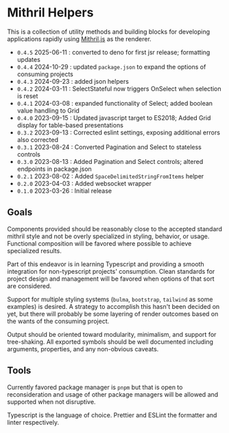 # Mithril Helpers

This is a collection of utility methods and building blocks for developing
applications rapidly using [Mithril.js](https://mithril.js.org/) as the
renderer.

- `0.4.5` 2025-06-11 : converted to deno for first jsr release;
  formatting updates
- `0.4.4` 2024-10-29 : updated `package.json` to expand the options of
  consuming projects
- `0.4.3` 2024-09-23 : added json helpers
- `0.4.2` 2024-03-11 : SelectStateful now triggers OnSelect when selection is
  reset
- `0.4.1` 2024-03-08 : expanded functionality of Select; added boolean value
  handling to Grid
- `0.4.0` 2023-09-15 : Updated javascript target to ES2018; Added Grid display
  for table-based presentations
- `0.3.2` 2023-09-13 : Corrected eslint settings, exposing additional errors
  also corrected
- `0.3.1` 2023-08-24 : Converted Pagination and Select to stateless controls
- `0.3.0` 2023-08-13 : Added Pagination and Select controls; altered endpoints
  in package.json
- `0.2.1` 2023-08-02 : Added `SpaceDelimitedStringFromItems` helper
- `0.2.0` 2023-04-03 : Added websocket wrapper
- `0.1.0` 2023-03-26 : Initial release

## Goals

Components provided should be reasonably close to the accepted standard mithril
style and not be overly specialized in styling, behavior, or usage. Functional
composition will be favored where possible to achieve specialized results.

Part of this endeavor is in learning Typescript and providing a smooth
integration for non-typescript projects' consumption. Clean standards for
project design and management will be favored when options of that sort are
considered.

Support for multiple styling systems (`bulma`, `bootstrap`, `tailwind` as some
examples) is desired. A strategy to accomplish this hasn't been decided on yet,
but there will probably be some layering of render outcomes based on the wants
of the consuming project.

Output should be oriented toward modularity, minimalism, and support for
tree-shaking. All exported symbols should be well documented including
arguments, properties, and any non-obvious caveats.

## Tools

Currently favored package manager is `pnpm` but that is open to reconsideration
and usage of other package managers will be allowed and supported when not
disruptive.

Typescript is the language of choice. Prettier and ESLint the formatter and
linter respectively.
